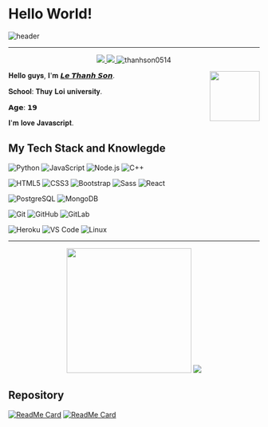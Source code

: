 # Hello World!

<img align="center" src="https://raw.githubusercontent.com/saadeghi/saadeghi/master/dino.gif" alt="header">

---

<p align="center">
  <a href="https://facebook.com/lethanhson.wist0514">
    <img src="https://img.shields.io/badge/-Le%20Thanh%20Son-fff?style=flat-square&logo=facebook">
  </a>
  <a href="https://github.com/thanhson0514">
    <img src="https://img.shields.io/github/followers/thanhson0514?label=Follow&style=social">
  </a>
  <img src="https://komarev.com/ghpvc/?username=thanhson0514" alt="thanhson0514" />
</p>

<p align="center">
  <img align="right" src="https://media3.giphy.com/media/ln7z2eWriiQAllfVcn/200w.webp" width="100">
  <p>𝐇𝐞𝐥𝐥𝐨 𝐠𝐮𝐲𝐬, 𝐈'𝐦 <a href="https://www.facebook.com/lethanhson.wist0514/">𝙇𝙚 𝙏𝙝𝙖𝙣𝙝 𝙎𝙤𝙣</a>.</p>

  <p>𝐒𝐜𝐡𝐨𝐨𝐥: 𝐓𝐡𝐮𝐲 𝐋𝐨𝐢 𝐮𝐧𝐢𝐯𝐞𝐫𝐬𝐢𝐭𝐲.</p>
  <p>𝗔𝗴𝗲: 𝟭𝟵</p>
  <p>𝐈'𝐦 𝐥𝐨𝐯𝐞 𝐉𝐚𝐯𝐚𝐬𝐜𝐫𝐢𝐩𝐭.</p>
</p>


## My Tech Stack and Knowlegde

![Python](https://img.shields.io/badge/-Python-fff?style=flat-square&logo=python)
![JavaScript](https://img.shields.io/badge/-JavaScript-fff?style=flat-square&logo=JavaScript&logoColor=ddc508)
![Node.js](https://img.shields.io/badge/-Node.js-fff?&style=flat-square&logo=node.js)
![C++](https://img.shields.io/badge/-C++-fff?style=flat-square&logo=c%2b%2b&logoColor=00599C)


![HTML5](https://img.shields.io/badge/-HTML5-fff?style=flat-square&logo=html5&logoColor=E34F26)
![CSS3](https://img.shields.io/badge/-CSS3-fff?style=flat-square&logo=css3&logoColor=1572B6)
![Bootstrap](https://img.shields.io/badge/-Bootstrap-fff?style=flat-square&logo=bootstrap&logoColor=563D7C)
![Sass](https://img.shields.io/badge/-Sass-fff?style=flat-square&logo=sass)
![React](https://img.shields.io/badge/-React-fff?&style=flat-square&logo=React)


![PostgreSQL](https://img.shields.io/badge/-PostgreSQL-fff?style=flat-square&logo=PostgreSQL&logoColor=336791)
![MongoDB](https://img.shields.io/badge/-MongoDB-fff?style=flat-square&logo=mongodb)


![Git](https://img.shields.io/badge/-Git-fff?style=flat-square&logo=git)
![GitHub](https://img.shields.io/badge/-GitHub-fff?style=flat-square&logo=github&logoColor=181717)
![GitLab](https://img.shields.io/badge/-GitLab-fff?style=flat-square&logo=gitlab&logoColor=FCA121)

![Heroku](https://img.shields.io/badge/-Heroku-fff?style=flat-square&logo=heroku&logoColor=%23CC6699)
![VS Code](https://img.shields.io/badge/-VS%20Code-fff?style=flat-square&logo=visual-studio-code&logoColor=007ACC)
![Linux](https://img.shields.io/badge/-Linux-fff?style=flat-square&logo=linux&logoColor=000)

---

<p align="center">
  <img src="https://github-readme-stats.vercel.app/api/top-langs/?username=thanhson0514&theme=dark&card_width=220&line_height=100" height="250px" />
  <img src="https://github-readme-stats.vercel.app/api?username=thanhson0514&show_icons=true&theme=radical">
</p>


## Repository
[![ReadMe Card](https://github-readme-stats.vercel.app/api/pin/?username=thanhson0514&theme=dark&repo=Contact-Keeper)](https://github.com/thanhson0514/Contact-Keeper)
[![ReadMe Card](https://github-readme-stats.vercel.app/api/pin/?username=thanhson0514&theme=dark&repo=Scheduler-and-Api-TLU)](https://github.com/thanhson0514/Scheduler-and-Api-TLU)
